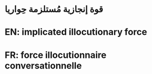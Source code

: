 # قوة إنجازية مُستلزمة حِواريا

# EN: implicated illocutionary force

# FR: force illocutionnaire conversationnelle
